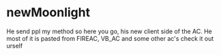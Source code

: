 # newMoonlight
He send ppl my method so here you go, his new client side of the AC. He most of it is pasted from FIREAC, VB_AC and some other ac's check it out urself
